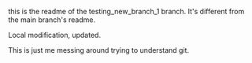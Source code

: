 
this is the readme of the testing_new_branch_1 branch.  It's different from the main branch's readme.

Local modification, updated.

This is just me messing around trying to understand git.


